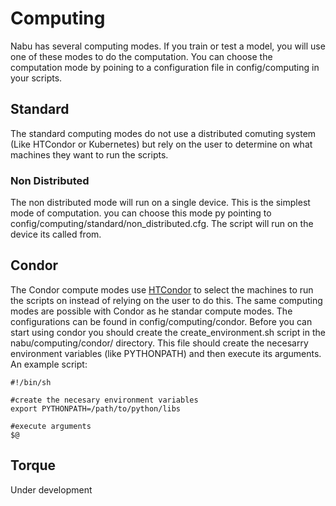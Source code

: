# Computing

Nabu has several computing modes. If you train or test a model, you will use
one of these modes to do the computation. You can choose the computation mode
by poining to a configuration file in config/computing in your scripts.

## Standard

The standard computing modes do not use a distributed comuting system (Like
HTCondor or Kubernetes) but rely on the user to determine on what machines they
want to run the scripts.

### Non Distributed

The non distributed mode will run on a single device. This is
the simplest mode of computation. you can choose this mode py pointing to
config/computing/standard/non_distributed.cfg. The script will run on the device
its called from.

## Condor

The Condor compute modes use [HTCondor](https://research.cs.wisc.edu/htcondor/)
to select the machines to run the scripts on instead of relying on the user to do
this. The same computing modes are possible with Condor as he standar compute
modes. The configurations can be found in config/computing/condor. Before you
can start using condor you should create the create_environment.sh script in the
nabu/computing/condor/ directory. This file should create the necesarry
environment variables (like PYTHONPATH) and then execute its arguments. An
example script:

```
#!/bin/sh

#create the necesary environment variables
export PYTHONPATH=/path/to/python/libs

#execute arguments
$@
```

## Torque
Under development
